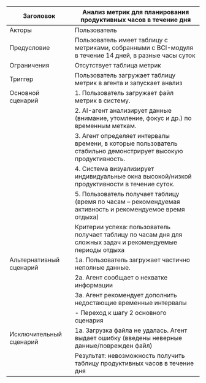 
| Заголовок |	Анализ метрик для планирования продуктивных часов в течение дня |
|---------- |-------------------------------------------------------------------|
|Акторы     |	Пользователь                                                    |
|Предусловие|	Пользователь имеет таблицу с метриками, собранными с BCI-модуля в течение 14 дней, в разные часы суток|
|Ограничения|	Отсутствует таблица метрик|
|Триггер    |	Пользователь загружает таблицу метрик в агента и запускает анализ|
|Основной сценарий|	1. Пользователь загружает файл метрик в систему. <br>
|           |2. AI-агент анализирует данные (внимание, утомление, фокус и др.) по временным меткам.<br>|
|           |3. Агент определяет интервалы времени, в которые пользователь стабильно демонстрирует высокую продуктивность.<br>|
|           |4. Система визуализирует индивидуальные окна высокой/низкой продуктивности в течение суток.<br>|
|           |5. Пользователь получает таблицу (время по часам – рекомендуемая активность и рекомендуемое время отдыха)|
|           |Критерии успеха: пользователь получает таблицу по часам дня для сложных задач и рекомендуемые периоды отдыха|
|Альтернативный сценарий|	1a. Пользователь загружает частично неполные данные.|
|           |2a. Агент сообщает о нехватке информации|
|           |3a. Агент рекомендует дополнить недостающие временные интервалы|
|           |-	Переход к шагу 2 основного сценария|
|Исключительный сценарий| 1а. Загрузка файла не удалась. Агент выдает ошибку (введены неверные данные/поврежден файл)
|           |Результат: невозможность получить таблицу продуктивных часов в течение дня|